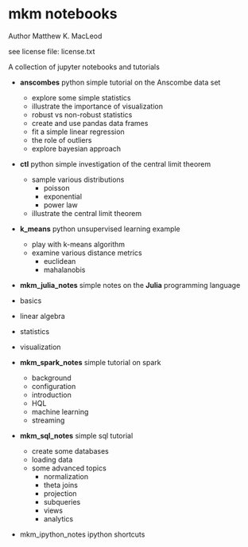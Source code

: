 # mkm notebooks

Author Matthew K. MacLeod

see license file: license.txt


A collection of jupyter notebooks and tutorials

* **anscombes**    python simple tutorial on the Anscombe data set
  * explore some simple statistics
  * illustrate the importance of visualization
  * robust vs non-robust statistics
  * create and use pandas data frames
  * fit a simple linear regression
  * the role of outliers
  * explore bayesian approach

* **ctl**     python simple investigation of the central limit theorem
  * sample various distributions
    * poisson
    * exponential
    * power law
  * illustrate the central limit theorem

* **k_means**   python unsupervised learning example
  * play with k-means algorithm
  * examine various distance metrics
    * euclidean
    * mahalanobis

* **mkm_julia_notes**  simple notes on the **Julia** programming language
 * basics
 * linear algebra
 * statistics
 * visualization

* **mkm_spark_notes**  simple tutorial on spark
  * background
  * configuration
  * introduction
  * HQL
  * machine learning
  * streaming

* **mkm_sql_notes**  simple sql tutorial
  * create some databases
  * loading data
  * some advanced topics
    * normalization
    * theta joins
    * projection
    * subqueries
    * views
    * analytics

* mkm_ipython_notes ipython shortcuts

